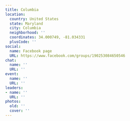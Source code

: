 ```yaml
---
title: Columbia
location:
  country: United States
  state: Maryland
  city: Columbia
  neighborhood: ''
  coordinates: 34.000749, -81.034331
  plusCode: ''
social:
  name: Facebook page
  URL: https://www.facebook.com/groups/190253084650546
chat:
  name: ''
  URL: ''
event:
  name: ''
  URL: ''
leaders:
- name: ''
  URL: ''
photos:
  old: ''
  cover: ''
---
```

